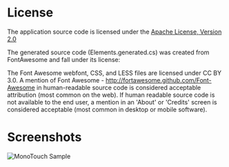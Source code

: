 License
=======

The application source code is licensed under the 
[Apache License, Version 2.0](http://www.apache.org/licenses/LICENSE-2.0)

The generated source code (Elements.generated.cs) was created from FontAwesome and fall under its license:

The Font Awesome webfont, CSS, and LESS files are licensed under CC BY 3.0. A mention of Font Awesome - http://fortawesome.github.com/Font-Awesome in human-readable source code is considered acceptable attribution (most common on the web). If human readable source code is not available to the end user, a mention in an 'About' or 'Credits' screen is considered acceptable (most common in desktop or mobile software).


Screenshots
===========

![MonoTouch Sample](https://raw.github.com/spouliot/svgpath2code/master/awesome-app.png "MonoTouch Sample Application")
